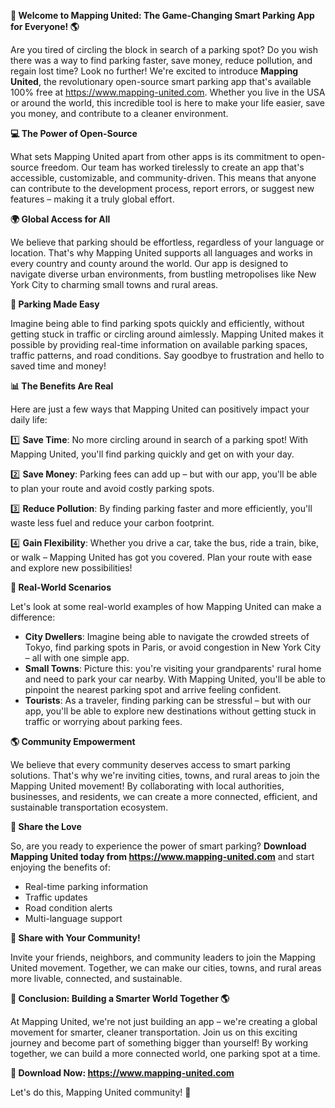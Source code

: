 **🚀 Welcome to Mapping United: The Game-Changing Smart Parking App for Everyone! 🌎**

Are you tired of circling the block in search of a parking spot? Do you wish there was a way to find parking faster, save money, reduce pollution, and regain lost time? Look no further! We're excited to introduce **Mapping United**, the revolutionary open-source smart parking app that's available 100% free at https://www.mapping-united.com. Whether you live in the USA or around the world, this incredible tool is here to make your life easier, save you money, and contribute to a cleaner environment.

**💻 The Power of Open-Source**

What sets Mapping United apart from other apps is its commitment to open-source freedom. Our team has worked tirelessly to create an app that's accessible, customizable, and community-driven. This means that anyone can contribute to the development process, report errors, or suggest new features – making it a truly global effort.

**🌍 Global Access for All**

We believe that parking should be effortless, regardless of your language or location. That's why Mapping United supports all languages and works in every country and county around the world. Our app is designed to navigate diverse urban environments, from bustling metropolises like New York City to charming small towns and rural areas.

**🚗 Parking Made Easy**

Imagine being able to find parking spots quickly and efficiently, without getting stuck in traffic or circling around aimlessly. Mapping United makes it possible by providing real-time information on available parking spaces, traffic patterns, and road conditions. Say goodbye to frustration and hello to saved time and money!

**📊 The Benefits Are Real**

Here are just a few ways that Mapping United can positively impact your daily life:

1️⃣ **Save Time**: No more circling around in search of a parking spot! With Mapping United, you'll find parking quickly and get on with your day.

2️⃣ **Save Money**: Parking fees can add up – but with our app, you'll be able to plan your route and avoid costly parking spots.

3️⃣ **Reduce Pollution**: By finding parking faster and more efficiently, you'll waste less fuel and reduce your carbon footprint.

4️⃣ **Gain Flexibility**: Whether you drive a car, take the bus, ride a train, bike, or walk – Mapping United has got you covered. Plan your route with ease and explore new possibilities!

**🌟 Real-World Scenarios**

Let's look at some real-world examples of how Mapping United can make a difference:

* **City Dwellers**: Imagine being able to navigate the crowded streets of Tokyo, find parking spots in Paris, or avoid congestion in New York City – all with one simple app.
* **Small Towns**: Picture this: you're visiting your grandparents' rural home and need to park your car nearby. With Mapping United, you'll be able to pinpoint the nearest parking spot and arrive feeling confident.
* **Tourists**: As a traveler, finding parking can be stressful – but with our app, you'll be able to explore new destinations without getting stuck in traffic or worrying about parking fees.

**🌎 Community Empowerment**

We believe that every community deserves access to smart parking solutions. That's why we're inviting cities, towns, and rural areas to join the Mapping United movement! By collaborating with local authorities, businesses, and residents, we can create a more connected, efficient, and sustainable transportation ecosystem.

**📸 Share the Love**

So, are you ready to experience the power of smart parking? **Download Mapping United today from https://www.mapping-united.com** and start enjoying the benefits of:

* Real-time parking information
* Traffic updates
* Road condition alerts
* Multi-language support

**💬 Share with Your Community!**

Invite your friends, neighbors, and community leaders to join the Mapping United movement. Together, we can make our cities, towns, and rural areas more livable, connected, and sustainable.

**🌟 Conclusion: Building a Smarter World Together 🌎**

At Mapping United, we're not just building an app – we're creating a global movement for smarter, cleaner transportation. Join us on this exciting journey and become part of something bigger than yourself! By working together, we can build a more connected world, one parking spot at a time.

**📱 Download Now: https://www.mapping-united.com**

Let's do this, Mapping United community! 🚀
